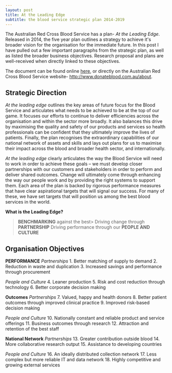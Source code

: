 ```yaml
---
layout: post
title: At the Leading Edge
subtitle: the blood service strategic plan 2014-2019
---
```

The Australian Red Cross Blood Service has a plan- _At the Leading Edge_. Released in 2014, the five year plan outlines a strategy to achieve it's broader vision for the organisation for the immediate future. In this post I have pulled out a few important paragraphs from the strategic plan, as well as listed the broader business objectives. Research proposal and plans are well-received when directly linked to these objectives.

The document can be found online [here]({{site.url}}/uploads/Strategic-Plan-2014.pdf), or directly on the Australian Red Cross Blood Service website- http://www.donateblood.com.au/about.


## Strategic Direction 
_At the leading edge_ outlines the key areas of future focus for the Blood Service and articulates what needs to be achieved to be at the top of our game. It focuses our efforts to continue to deliver efficiencies across the organisation and within the sector more broadly. It also balances this drive by maximising the quality and safety of our products and services so health professionals can be confident that they ultimately improve the lives of patients. Finally, the plan recognises the extraordinary capabilities of our national network of assets and skills and lays out plans for us to maximise their impact across the blood and broader health sector, and internationally.

_At the leading edge_ clearly articulates the way the Blood Service will need to work in order to achieve these goals – we must develop closer partnerships with our customers and stakeholders in order to perform and deliver shared outcomes. Change will ultimately come through enhancing the way our people work and by providing the right systems to support them. Each area of the plan is backed by rigorous performance measures that have clear aspirational targets that will signal our success. For many of these, we have set targets that will position us among the best blood services in the world.

**What is the Leading Edge?**
>**BENCHMARKING** against the best>
>Driving change through **PARTNERSHIP**
>Driving performance through our **PEOPLE AND CULTURE**

## Organisation Objectives 
**PERFORMANCE**
_Partnerships_
1\. Better matching of supply to demand
2\. Reduction in waste and duplication
3\. Increased savings and performance through procurement

_People and Culture_
4\. Leaner production
5\. Risk and cost reduction through technology
6\. Better corporate decision making

**Outcomes**
_Partnerships_
7\. Valued, happy and health donors
8\. Better patient outcomes through improved clinical practice
9\. Improved risk-based decision making

_People and Culture_
10\. Nationally constant and reliable product and service offerings
11\. Business outcomes through research
12\. Attraction and retention of the best staff

**National Network**
_Partnerships_
13\. Greater contribution outside blood
14\. More collaborative research output
15\. Assistance to developing countries

_People and Culture_ 
16\. An ideally distributed collection network
17\. Less complex but more reliable IT and data network
18\. Highly competitive and growing external services

